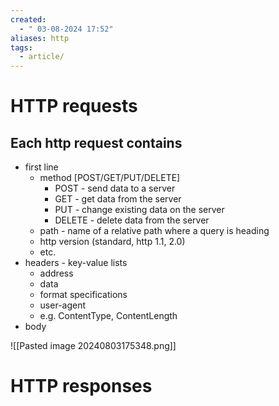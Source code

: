 ```yaml
---
created:
  - " 03-08-2024 17:52"
aliases: http
tags:
  - article/
---
```


# HTTP requests

## Each http request contains

- first line
	- method [POST/GET/PUT/DELETE]
		- POST - send data to a server
		- GET - get data from the server
		- PUT - change existing data on the server
		- DELETE - delete data from the server
	- path - name of a relative path where a query is heading
	- http version (standard, http 1.1, 2.0)
	- etc.
- headers - key-value lists
	- address
	- data
	- format specifications
	- user-agent
	- e.g. ContentType, ContentLength
- body

![[Pasted image 20240803175348.png]]

# HTTP responses

